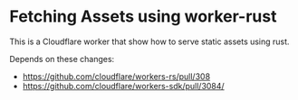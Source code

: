 # Fetching Assets using worker-rust

This is a Cloudflare worker that show how to serve static assets using rust.


Depends on these changes:
 - https://github.com/cloudflare/workers-rs/pull/308
 - https://github.com/cloudflare/workers-sdk/pull/3084/

